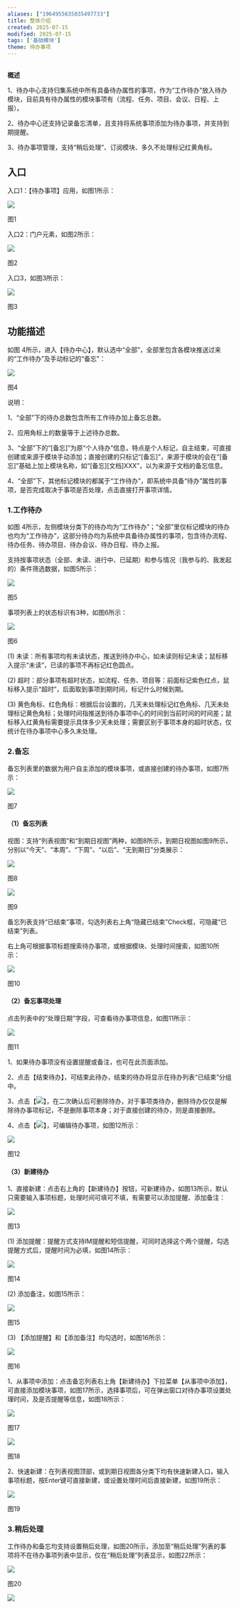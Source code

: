 ```yaml
---
aliases: ["1964955635035497733"]
title: 整体介绍
created: 2025-07-15
modified: 2025-07-15
tags: ['基础模块']
theme: 待办事项
---
```


##

**概述**

1、待办中心支持归集系统中所有具备待办属性的事项，作为“工作待办”放入待办模块，目前具有待办属性的模块事项有（流程、任务、项目、会议、日程、上报）。

2、待办中心还支持记录备忘清单，且支持将系统事项添加为待办事项，并支持到期提醒。

3、待办事项管理，支持“稍后处理”、订阅模块、多久不处理标记红黄角标。

## **入口**

入口1：【待办事项】应用，如图1所示：

![](https://myhelpdoc.oss-cn-heyuan.aliyuncs.com/mdimages/49efebd4ca8ed5757dab49ffcb15e081.jpg)

图1

入口2：门户元素，如图2所示：

![](https://myhelpdoc.oss-cn-heyuan.aliyuncs.com/mdimages/5415c3d3b89343f47c56ca76583dc1ad.jpg)

图2

入口3，如图3所示：

![](https://myhelpdoc.oss-cn-heyuan.aliyuncs.com/mdimages/e480671d7375df18335cf910d4f4183d.jpg)

图3

## **功能描述**

如图 4所示，进入【待办中心】，默认选中“全部”，全部里包含各模块推送过来的“工作待办”及手动标记的“备忘”：

![](https://myhelpdoc.oss-cn-heyuan.aliyuncs.com/mdimages/ddc1aa1b570573e8b6dd29f3b3c7b923.jpg)

图4

说明：

1、“全部”下的待办总数包含所有工作待办加上备忘总数。

2、应用角标上的数量等于上述待办总数。

3、“全部”下的“[备忘]”为原“个人待办”信息，特点是个人标记，自主结束，可直接创建或来源于模块手动添加；直接创建的只标记“[备忘]”，来源于模块的会在“[备忘]”基础上加上模块名称，如“[备忘][文档]XXX”，以为来源于文档的备忘信息。

4、“全部”下，其他标记模块的都属于“工作待办”，即系统中具备“待办”属性的事项，是否完成取决于事项是否处理，点击直接打开事项详情。

### 1.**工作待办**

如图 4所示，左侧模块分类下的待办均为“工作待办”；“全部”里仅标记模块的待办也均为“工作待办”，这部分待办均为系统中具备待办属性的事项，包含待办流程、待办任务、待办项目、待办会议、待办日程、待办上报。

支持按事项状态（全部、未读、进行中、已延期）和参与情况（我参与的、我发起的）条件筛选数据，如图5所示：

![](https://myhelpdoc.oss-cn-heyuan.aliyuncs.com/mdimages/431e9e6a4a8f948b4e9ae477ac3abf5b.jpg)

图5

事项列表上的状态标识有3种，如图6所示：

![](https://myhelpdoc.oss-cn-heyuan.aliyuncs.com/mdimages/6092db3ee6d6cfdb63d671c91570d528.jpg)

图6

(1) 未读：所有事项均有未读状态，推送到待办中心，如未读则标记未读；鼠标移入提示“未读”，已读的事项不再标记红色圆点。

(2) 超时：部分事项有超时状态，如流程、任务、项目等：前面标记紫色红点，鼠标移入提示“超时”，后面取到事项到期时间，标记什么时候到期。

(3) 黄色角标、红色角标：根据后台设置的，几天未处理标记红色角标、几天未处理标记黄色角标；处理时间指推送到待办事项中心的时间到当前时间的时间差；鼠标移入红黄角标需要提示具体多少天未处理；需要区别于事项本身的超时状态，仅统计在待办事项中心多久未处理。

### 2.**备忘**

备忘列表里的数据为用户自主添加的模块事项，或直接创建的待办事项，如图7所示：

![](https://myhelpdoc.oss-cn-heyuan.aliyuncs.com/mdimages/39da5cc673b7c3a575b2fb9dfe017180.jpg)

图7

#### （1）**备忘列表**

视图：支持“列表视图”和“到期日视图”两种，如图8所示，到期日视图如图9所示，分别以“今天”、“本周”、“下周”、“以后”、“无到期日”分类展示：

![](https://myhelpdoc.oss-cn-heyuan.aliyuncs.com/mdimages/6644e7cd21b4cf2e0c5672fc990a0a95.jpg)

图8

![](https://myhelpdoc.oss-cn-heyuan.aliyuncs.com/mdimages/f8affdde76980e3be18a49c9a06242ae.jpg)

图9

备忘列表支持“已结束”事项，勾选列表右上角“隐藏已结束”Check框，可隐藏“已结束”列表。

右上角可根据事项标题搜索待办事项，或根据模块、处理时间搜索，如图10所示：

![](https://myhelpdoc.oss-cn-heyuan.aliyuncs.com/mdimages/78c8b9aeea3b62310aad26c3a6fd6f22.jpg)

图10

#### （2）**备忘事项处理**

点击列表中的“处理日期”字段，可查看待办事项信息，如图11所示：

![](https://myhelpdoc.oss-cn-heyuan.aliyuncs.com/mdimages/f35eaa1c8c2351f1618cb12d46a6822a.jpg)

图11

1、如果待办事项没有设置提醒或备注，也可在此页面添加。

2、点击【结束待办】，可结束此待办，结束的待办将显示在待办列表“已结束”分组中。

3、点击【![](https://myhelpdoc.oss-cn-heyuan.aliyuncs.com/mdimages/82416a4cc2378da672ef848b36ae75d0.jpg)】，在二次确认后可删除待办，对于事项类待办，删除待办仅仅是解除待办事项标记，不是删除事项本身；对于直接创建的待办，则是直接删除。

4、点击【![](https://myhelpdoc.oss-cn-heyuan.aliyuncs.com/mdimages/03ea129f5d1702dc60f1dbfab47a579d.jpg)】，可编辑待办事项，如图12所示：

![](https://myhelpdoc.oss-cn-heyuan.aliyuncs.com/mdimages/91748a11aa5e816822b5918ccc548c8e.jpg)

图12

#### （3）**新建待办**

1、直接新建：点击右上角的【新建待办】按钮，可新建待办，如图13所示，默认只需要输入事项标题，处理时间可填可不填，有需要可以添加提醒、添加备注：

![](https://myhelpdoc.oss-cn-heyuan.aliyuncs.com/mdimages/73112ae40627bdbe84dc728ffcea511c.jpg)

图13

(1) 添加提醒：提醒方式支持IM提醒和短信提醒，可同时选择这个两个提醒，勾选提醒方式后，提醒时间为必填，如图14所示：

![](https://myhelpdoc.oss-cn-heyuan.aliyuncs.com/mdimages/03ffc834c6a0a32ea51e88d57f4cd884.jpg)

图14

(2) 添加备注，如图15所示：

![](https://myhelpdoc.oss-cn-heyuan.aliyuncs.com/mdimages/a1c0f1bee9a01f1646d4b93e650a5df0.jpg)

图15

(3) 【添加提醒】和【添加备注】均勾选时，如图16所示：

![](https://myhelpdoc.oss-cn-heyuan.aliyuncs.com/mdimages/85d9f5348f903c8bbc222b92e86be68a.jpg)

图16

1、从事项中添加：点击备忘列表右上角【新建待办】下拉菜单【从事项中添加】，可直接添加模块事项，如图17所示，选择事项后，可在弹出窗口对待办事项设置处理时间，及是否提醒等信息，如图18所示：

![](https://myhelpdoc.oss-cn-heyuan.aliyuncs.com/mdimages/d4540b3ef7820d6f1c2dc13c1bfa746c.jpg)

图17

![](https://myhelpdoc.oss-cn-heyuan.aliyuncs.com/mdimages/6c379d6211f7551e24705668ffe101a2.jpg)

图18

2、快速新建：在列表视图顶部，或到期日视图各分类下均有快速新建入口，输入事项标题，按Enter键可直接新建，或设置处理时间后直接新建，如图19所示：

![](https://myhelpdoc.oss-cn-heyuan.aliyuncs.com/mdimages/19d52e3e4ff8e5da5032284563e249b6.jpg)

图19

### 3.**稍后处理**

工作待办和备忘均支持设置稍后处理，如图20所示，添加至“稍后处理”列表的事项将不在待办事项列表中显示，仅在“稍后处理”列表显示，如图22所示：

![](https://myhelpdoc.oss-cn-heyuan.aliyuncs.com/mdimages/7c400a94ac90ed059f60d6d308707762.jpg)

图20

![](https://myhelpdoc.oss-cn-heyuan.aliyuncs.com/mdimages/f8eaa0f9b0dd90415254c3f25c079de0.jpg)

